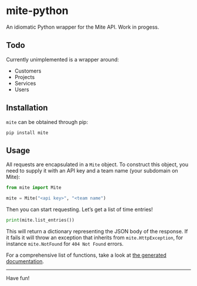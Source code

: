 # mite-python

An idiomatic Python wrapper for the Mite API. Work in progess.

## Todo

Currently unimplemented is a wrapper around:

- Customers
- Projects
- Services
- Users

## Installation

`mite` can be obtained through pip:

```
pip install mite
```

## Usage

All requests are encapsulated in a `Mite` object. To construct this object, you
need to supply it with an API key and a team name (your subdomain on Mite):

```python
from mite import Mite

mite = Mite("<api key>", "<team name")
```

Then you can start requesting. Let’s get a list of time entries!

```python
print(mite.list_entries())
```

This will return a dictionary representing the JSON body of the response. If it
fails it will throw an exception that inherits from `mite.HttpException`, for
instance `mite.NotFound` for `404 Not Found` errors.

For a comprehensive list of functions, take a look at [the generated
documentation]().

<hr/>

Have fun!
